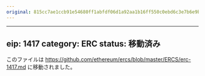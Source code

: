 ```yaml
---
original: 815cc7ae1ccb91e54680ff1abfdf06d1a92aa1b16ff550c0ebd6c3e7b6e9ba35
---
```


---
eip: 1417
category: ERC
status: 移動済み
---

このファイルは https://github.com/ethereum/ercs/blob/master/ERCS/erc-1417.md に移動されました。